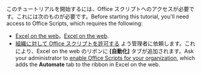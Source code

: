 <span data-ttu-id="8bff6-101">このチュートリアルを開始するには、Office スクリプトへのアクセスが必要です。これには次のものが必要です。</span><span class="sxs-lookup"><span data-stu-id="8bff6-101">Before starting this tutorial, you'll need access to Office Scripts, which requires the following:</span></span>

- <span data-ttu-id="8bff6-102">[Excel on the web](https://www.office.com/launch/excel)。</span><span class="sxs-lookup"><span data-stu-id="8bff6-102">[Excel on the web](https://www.office.com/launch/excel).</span></span>
- <span data-ttu-id="8bff6-103">[組織に対して Office スクリプトを許可する](https://support.office.com/article/office-scripts-settings-in-m365-19d3c51a-6ca2-40ab-978d-60fa49554dcf) よう管理者に依頼します。これにより、Excel on the web のリボンに **[自動化]** タブが追加されます。</span><span class="sxs-lookup"><span data-stu-id="8bff6-103">Ask your administrator to [enable Office Scripts for your organization](https://support.office.com/article/office-scripts-settings-in-m365-19d3c51a-6ca2-40ab-978d-60fa49554dcf), which adds the **Automate** tab to the ribbon in Excel on the web.</span></span>